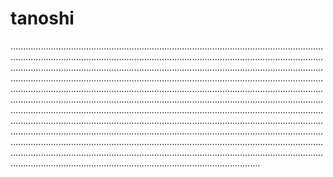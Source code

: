# tanoshi
.......................................................................................................................................................................................................................................................................................................................................................................................................................................................................................................................................................................................................................................................................................................................................................................................................................................................................................................................................................................................................................................................................................................................................................................................................................................................................................................................................................................................................................................................................................................................